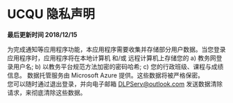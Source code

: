 ﻿# UCQU 隐私声明 #
**最后更新时间 2018/12/15**

为完成通知等应用程序功能，本应用程序需要收集并存储部分用户数据。当您登录应用程序时，应用程序将在本地计算机 和/或 远程计算机上存储您的 
a) 教务网登录用户名; 
b) 以教务平台规范方法加密的密码哈希; 
c) 您的行政班级、课程与成绩信息。
数据托管服务由 Microsoft Azure 提供。这些数据将被严格保密。  
您可以随时通过退出登录，并向电子邮箱 [DLPServ@outlook.com](mailto:DLPServ@outlook.com?subject=UCQU%20数据清除) 发送数据清除请求，来彻底清除这些数据。